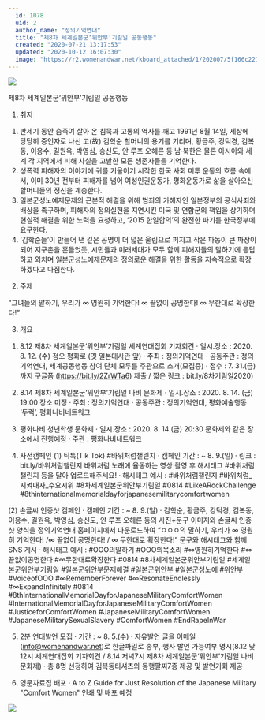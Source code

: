 ```yaml
---
  id: 1078
  uid: 2
  author_name: "정의기억연대"
  title: "제8차 세계일본군‘위안부’기림일 공동행동"
  created: "2020-07-21 13:17:53"
  updated: "2020-10-12 16:07:30"
  image: "https://r2.womenandwar.net/kboard_attached/1/202007/5f166c221005a9238382.jpg"
---
```

![](https://r2.womenandwar.net/kboard_attached/1/202007/5f166c221005a9238382.jpg)

제8차 세계일본군‘위안부’기림일 공동행동


1. 취지 
1) 반세기 동안 숨죽여 살아 온 침묵과 고통의 역사를 깨고 1991년 8월 14일, 세상에 당당히 증언자로 나선 고(故) 김학순 할머니의 용기를 기리며, 황금주, 강덕경, 김복동, 이용수, 길원옥, 박영심, 송신도, 얀 루프 오헤른 등 남·북한은 물론 아시아와 세계 각 지역에서 피해 사실을 고발한 모든 생존자들을 기억한다. 
2) 성폭력 피해자의 이야기에 귀를 기울이기 시작한 한국 사회 미투 운동의 흐름 속에서, 이미 30년 전부터 피해자를 넘어 여성인권운동가, 평화운동가로 삶을 살아오신 할머니들의 정신을 계승한다. 
3) 일본군성노예제문제의 근본적 해결을 위해 범죄의 가해자인 일본정부의 공식사죄와 배상을 촉구하며, 피해자의 정의실현을 지연시킨 미국 및 연합군의 책임을 상기하며 현실적 해결을 위한 노력을 요청하고, ‘2015 한일합의’의 완전한 파기를 한국정부에 요구한다. 
4) ‘김학순들’이 만들어 낸 깊은 공명이 더 넓은 울림으로 퍼지고 작은 파동이 큰 파장이 되어 지구촌을 흔들었듯, 시민들과 미래세대가 모두 함께 피해자들의 말하기에 응답하고 외치며 일본군성노예제문제의 정의로운 해결을 위한 활동을 지속적으로 확장하겠다고 다짐한다. 


2. 주제

“그녀들의 말하기, 우리가 ∞ 영원히 기억한다! 
∞ 끝없이 공명한다! 
∞ 무한대로 확장한다!”


3. 개요 
1) 8.12 제8차 세계일본군‘위안부’기림일 세계연대집회 기자회견
· 일시.장소 : 2020. 8. 12. (수) 정오 평화로 (옛 일본대사관 앞) 
· 주최 : 정의기억연대
· 공동주관 : 정의기억연대, 세계공동행동 참여 단체 모두를 주관으로 소개(모집중)
· 접수 : 7. 31.(금)까지 구글폼 (https://bit.ly/2ZrWTa6) 제출 / 짧은 링크 : bit.ly/8차기림일2020)

2) 8.14 제8차 세계일본군‘위안부’기림일 나비 문화제
· 일시.장소 : 2020. 8. 14. (금) 19:00 장소 미정
· 주최 : 정의기억연대
· 공동주관 : 정의기억연대, 평화예술행동 ‘두럭’, 평화나비네트워크

3) 평화나비 청년학생 문화제
· 일시.장소 : 2020. 8. 14.(금) 20:30 문화제와 같은 장소에서 진행예정
· 주관 : 평화나비네트워크


4) 사전캠페인
(1) 틱톡(Tik Tok) #바위처럼챌린지 
· 캠페인 기간 : ~ 8. 9.(일)
· 링크 : bit.ly/바위처럼챌린지 
바위처럼 노래에 율동하는 영상 촬영 후 해시태그 #바위처럼챌린지 등을 달아 업로드해주세요!
· 해시태그 예시 : 
#바위처럼챌린지 #바위처럼_지켜내자_수요시위 #8차세계일본군위안부기림일 #0814 #LikeARockChallenge #8thinternationalmemorialdayforjapanesemilitarycomfortwomen

(2) 손글씨 인증샷 캠페인
· 캠페인 기간 : ~ 8. 9.(일)
· 김학순, 황금주, 강덕경, 김복동, 이용수, 길원옥, 박영심, 송신도, 얀 루프 오헤른 등의 사진+문구 이미지와 손글씨 인증샷 양식을 정의기억연대 홈페이지에서 다운로드하여 “ㅇㅇㅇ의 말하기, 우리가 ∞ 영원히 기억한다! /∞ 끝없이 공명한다! / ∞ 무한대로 확장한다!” 문구와 해시태그와 함께 SNS 게시
· 해시태그 예시 : 
#OOO의말하기 #OOO의목소리 #∞영원히기억한다 #∞끝없이공명한다 #∞무한대로확장한다 #0814 #8차세계일본군위안부기림일 #세계일본군위안부기림일 #일본군위안부문제해결 #일본군위안부 #일본군성노예 #위안부 
#VoiceofOOO #∞RememberForever #∞ResonateEndlessly #∞ExpandInfinitely #0814 #8thInternationalMemorialDayforJapaneseMilitaryComfortWomen #InternationalMemorialDayforJapaneseMilitaryComfortWomen #JusticeforComfortWomen #JapaneseMilitaryComfortWomen #JapaneseMilitarySexualSlavery #ComfortWomen #EndRapeInWar


5) 2분 연대발언 모집 
· 기간 : ~ 8. 5.(수)
· 자유발언 글을 이메일(info@womenandwar.net)로 한글파일로 송부, 행사 발언 가능여부 명시(8.12 낮12시 세계연대집회 기자회견 / 8.14 저녁7시 제8차 세계일본군‘위안부’기림일 나비 문화제)
· 총 8명 선정하여 김복동티셔츠와 동행팔찌7종 제공 및 발언기회 제공


6) 영문자료집 배포 
· A to Z Guide for Just Resolution of the Japanese Military "Comfort Women" 인쇄 및 배포 예정

 ![](https://r2.womenandwar.net/kboard_attached/1/202007/5f19196fe74116287374.png)